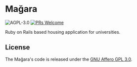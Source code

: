 # Mağara

![AGPL-3.0](https://img.shields.io/badge/license-AGPL--3.0-blue.svg)
[![PRs Welcome](https://img.shields.io/badge/PRs-welcome-brightgreen.svg)](http://makeapullrequest.com)

Ruby on Rails based housing application for universities.

## License

The Mağara's code is released under the [GNU Affero GPL 3.0](LICENSE).
